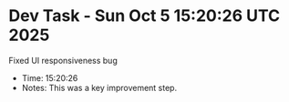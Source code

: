 # Dev Task - Sun Oct  5 15:20:26 UTC 2025
Fixed UI responsiveness bug
- Time: 15:20:26
- Notes: This was a key improvement step.
